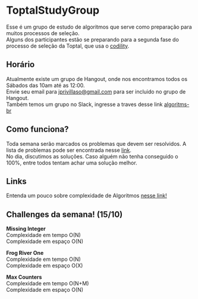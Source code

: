 # ToptalStudyGroup

Esse é um grupo de estudo de algoritmos que serve como preparação para muitos processos de seleção.  
Alguns dos participantes estão se preparando para a segunda fase do processo de seleção da 
Toptal, que usa o [codility](https://codility.com/).

## Horário
Atualmente existe um grupo de Hangout, onde nos encontramos todos os Sábados das 10am
até as 12:00.  
Envie seu email para jprivillaso@gmail.com para ser incluido no grupo de Hangout.  
Também temos um grupo no Slack, ingresse a traves desse link [algoritms-br](http://algorithms-br.slack.com)

## Como funciona?
Toda semana serão marcados os problemas que devem ser resolvidos. A lista de problemas pode ser encontrada
nesse [link](https://codility.com/programmers/lessons/).  
No dia, discutimos as soluções. Caso alguém não tenha conseguido o 100%, entre todos tentam achar uma solução melhor.

## Links
Entenda um pouco sobre complexidade de Algoritmos [nesse link!](http://bigocheatsheet.com/)

## Challenges da semana! (15/10)

**Missing Integer**  
  Complexidade em tempo O(N)  
  Complexidade em espaço O(N) 

**Frog River One**  
  Complexidade em tempo O(N)  
  Complexidade em espaço O(X)  

**Max Counters**  
  Complexidade em tempo O(N+M)  
  Complexidade em espaço O(N)